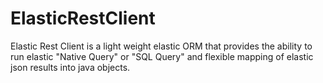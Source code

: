 # ElasticRestClient
Elastic Rest Client is a light weight elastic ORM that provides the ability to run elastic "Native Query" or "SQL Query" and flexible mapping of elastic json results into java objects.
